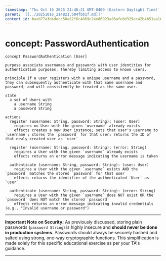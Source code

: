 ```yaml
---
timestamp: 'Thu Oct 16 2025 21:48:21 GMT-0400 (Eastern Daylight Time)'
parent: '[[../20251016_214821.504fbb1f.md]]'
content_id: baab77a3d4decc50a82f8c4869c24e86923a86afe0d329ac42b4b51aa16ce40b
---
```


# concept: PasswordAuthentication

```
concept PasswordAuthentication [User]

purpose associate usernames and passwords with user identities for authentication purposes, thereby limiting access to known users.

principle If a user registers with a unique username and a password, they can subsequently authenticate with that same username and password, and will consistently be treated as the same user.

state
  a set of Users with
    a username String
    a password String

actions
  register (username: String, password: String): (user: User)
    requires no User with the given `username` already exists
    effects creates a new User instance; sets that user's username to `username`; stores the `password` for that user; returns the ID of that newly created user as `user`

  register (username: String, password: String): (error: String)
    requires a User with the given `username` already exists
    effects returns an error message indicating the username is taken

  authenticate (username: String, password: String): (user: User)
    requires a User with the given `username` exists AND the `password` matches the stored `password` for that user
    effects returns the identifier of the authenticated `User` as `user`

  authenticate (username: String, password: String): (error: String)
    requires a User with the given `username` does NOT exist OR the `password` does NOT match the stored `password`
    effects returns an error message indicating invalid credentials (e.g., "Invalid username or password")
```

***

**Important Note on Security:**
As previously discussed, storing plain passwords (`password String`) is highly insecure and **should never be done in production systems**. Passwords should always be securely hashed and salted using strong, one-way cryptographic functions. This simplification is made solely for this specific educational exercise as per your TA's guidance.

***
